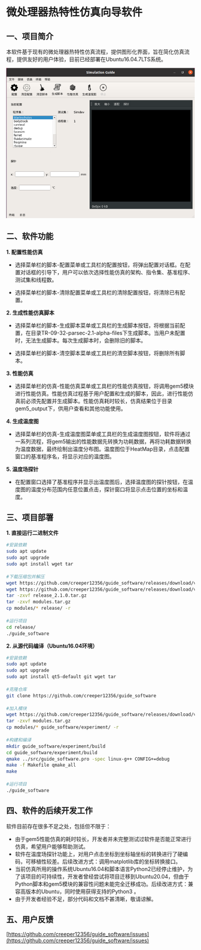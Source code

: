 # 微处理器热特性仿真向导软件

## 一、项目简介
本软件基于现有的微处理器热特性仿真流程，提供图形化界面，旨在简化仿真流程，提供友好的用户体验，目前已经部署在Ubuntu16.04.7LTS系统。

<img src="doc/gui.png">

## 二、软件功能
**1. 配置性能仿真**

* 选择菜单栏的脚本-配置菜单或工具栏的配置按钮，将弹出配置对话框。在配置对话框的引导下，用户可以依次选择性能仿真的架构、指令集、基准程序、测试集和线程数。

* 选择菜单栏的脚本-清除配置菜单或工具栏的清除配置按钮，将清除已有配置。

**2. 生成性能仿真脚本**

* 选择菜单栏的脚本-生成脚本菜单或工具栏的生成脚本按钮，将根据当前配置，在目录TR-09-32-parsec-2.1-alpha-files下生成脚本。当用户未配置时，无法生成脚本。每次生成脚本时，会删除旧的脚本。

* 选择菜单栏的脚本-清空脚本菜单或工具栏的清空脚本按钮，将删除所有脚本。

**3. 性能仿真**

* 选择菜单栏的仿真-性能仿真菜单或工具栏的性能仿真按钮，将调用gem5模块进行性能仿真。性能仿真过程基于用户配置和生成的脚本，因此，进行性能仿真前必须先配置并生成脚本。性能仿真耗时较长，仿真结果位于目录gem5_output下，供用户查看和其他功能使用。

**4. 生成温度图**
  
* 选择菜单栏的仿真-生成温度图菜单或工具栏的生成温度图按钮，软件将通过一系列流程，将gem5输出的性能数据先转换为功耗数据，再将功耗数据转换为温度数据，最终绘制出温度分布图。温度图位于HeatMap目录，点击配置窗口的基准程序名，将显示对应的温度图。

**5. 温度场探针**

* 在配置窗口选择了基准程序并显示出温度图后，选择温度图的探针按钮，在温度图的温度分布范围内任意位置点击，探针窗口将显示点击位置的坐标和温度。

## 三、项目部署
**1. 直接运行二进制文件**
```bash
#安装依赖
sudo apt update
sudo apt upgrade
sudo apt install wget tar

#下载压缩包并解压
wget https://github.com/creeper12356/guide_software/releases/download/v2.1.0-alpha/release_2.1.0.tar.gz
wget https://github.com/creeper12356/guide_software/releases/download/v2.0.0-alpha/modules.tar.gz
tar -zxvf release_2.1.0.tar.gz
tar -zxvf modules.tar.gz
cp modules/* release/ -r

#运行项目
cd release/
./guide_software
```
**2. 从源代码编译（Ubuntu16.04环境）**
```bash
#安装依赖
sudo apt update
sudo apt upgrade
sudo apt install qt5-default git wget tar

#克隆仓库
git clone https://github.com/creeper12356/guide_software

#加入模块
wget https://github.com/creeper12356/guide_software/releases/download/v2.0.0-alpha/modules.tar.gz
tar -zxvf modules.tar.gz
cp modules/* guide_software/experiment/ -r

#构建和编译
mkdir guide_software/experiment/build
cd guide_software/experiment/build
qmake ../src/guide_software.pro -spec linux-g++ CONFIG+=debug
make -f Makefile qmake_all
make

#运行项目
./guide_software

```

## 四、软件的后续开发工作
软件目前存在很多不足之处，包括但不限于：
* 由于gem5性能仿真的耗时较长，开发者并未完整测试过软件是否能正常进行仿真，希望用户能够帮助测试。
* 软件在温度场探针功能上，对用户点击坐标到坐标轴坐标的转换进行了硬编码，可移植性较差。后续改进方式：调用matplotlib库的坐标转换接口。
* 当前仿真所用的操作系统Ubuntu16.04和脚本语言Python2已经停止维护，为了该项目的可持续性，开发者曾经尝试将项目迁移到Ubuntu20.04，但由于Python脚本和gem5模块的兼容性问题未能完全迁移成功。后续改进方式：兼容高版本的Ubuntu，同时使用获得支持的Python3 。
* 由于开发者经验不足，部分代码和文档不甚清晰，敬请谅解。

## 五、用户反馈
[https://github.com/creeper12356/guide_software/issues](https://github.com/creeper12356/guide_software/issues)
